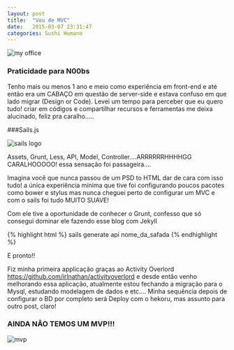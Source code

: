 ```yaml
---
layout: post
title:  "Vou de MVC"
date:   2015-03-07 23:31:47
categories: Sushi Humano
---
```


![my office](http://4.bp.blogspot.com/-zDuUlqcaq58/UR_oaZ_F-NI/AAAAAAAAHMA/9Td-TVf8goU/s1600/Code+Breaker+Ova+01.png)

### Praticidade para N00bs

Tenho mais ou menos 1 ano e meio como experiência em front-end e até então era um CABAÇO em questão de server-side e estava confuso em que lado migrar (Design or Code). Levei um tempo para perceber que eu quero tudo! criar em códigos e compartilhar recursos e ferramentas me deixa alucinado, feliz pra caralho.....

###Sails.js

![sails logo](https://media.licdn.com/media/p/7/005/020/1ab/2eb6e34.png)

Assets, Grunt, Less, API, Model, Controller....ARRRRRRHHHHGG CARALHOOOOO! essa sensação foi passageira....

Imagina você que nunca passou de um PSD to HTML dar de cara com isso tudo! a única experiência mínima que tive foi configurando poucos pacotes como bower e stylus mas nunca cheguei perto de configurar um MVC e com o sails foi tudo MUITO SUAVE!

Com ele tive a oportunidade de conhecer o Grunt, confesso que só consegui dominar ele fazendo esse blog com Jekyll 


{% highlight html %}
sails generate api nome_da_safada
{% endhighlight %}

E pronto!!

 Fiz minha primeira applicação graças ao Activity Overlord <a href="https://github.com/irlnathan/activityoverlord">https://github.com/irlnathan/activityoverlord</a>
 e desde então venho melhorando essa aplicação, atualmente estou fechando a migração para o Mysql, estudando modelagem de dados e etc.... Minha sequência depois de configurar o BD por completo será Deploy com o hekoru, mas assunto para outro post, claro!

### AINDA NÃO TEMOS UM MVP!!!

![mvp](https://sparknlaunch.files.wordpress.com/2012/11/mini_minimum_viable_product_mvp_eric_ries.jpg?w=479)